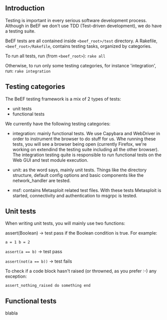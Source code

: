 ## Introduction
Testing is important in every serious software development process. Although in BeEF we don't use TDD (Test-driven development), we do have a testing suite. 

BeEF tests are all contained inside `<beef_root>/test` directory.
A Rakefile, `<beef_root>/Rakefile`, contains testing tasks, organized by categories.

To run all tests, run (from `<beef_root>`):
`rake all`

Otherwise, to run only some testing categories, for instance 'integration', run:
`rake integration`

## Testing categories
The BeEF testing framework is a mix of 2 types of tests:
 - unit tests
 - functional tests

We currently have the following testing categories:
 - integration: mainly functional tests. We use Capybara and WebDriver in order to instrument the browser to do stuff for us. Whe running these tests, you will see a browser being open (currently Firefox, we're working on extendind the testing suite including all the other browser). The integration testing quite is responsible to run functional tests on the Web GUI and test module execution.

 - unit: as the word says, mainly unit tests. Things like the directory structure, default config options and basic components like the network_handler are tested.
 
 - msf: contains Metasploit related test files. With these tests Metasploit is started, connectivity and authentication to msgrpc is tested.

## Unit tests
When writing unit tests, you will mainly use two functions:

assert(Boolean) -> test pass if the Boolean condition is true.
For example:

`a = 1
b = 2`

`assert(a == b)` -> test pass

`assert(not(a == b))` -> test fails

To check if a code block hasn't raised (or throwned, as you prefer :-) any exception:

`assert_nothing_raised do
    something
end`

## Functional tests

blabla